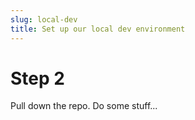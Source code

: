 ```yaml
---
slug: local-dev
title: Set up our local dev environment
---
```


# Step 2

Pull down the repo. Do some stuff...